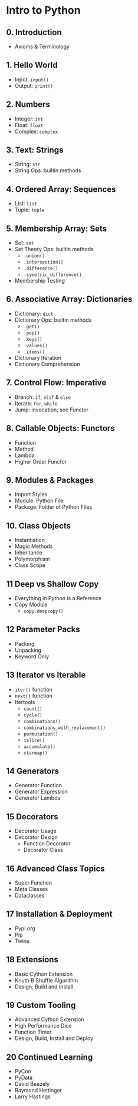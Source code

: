 # Intro to Python

## 0. Introduction
- Axioms & Terminology

## 1. Hello World
- Input: `input()`
- Output: `print()`

## 2. Numbers
- Integer: `int`
- Float: `float`
- Complex: `complex`

## 3. Text: Strings
- String: `str`
- String Ops: builtin methods

## 4. Ordered Array: Sequences
- List: `list`
- Tuple: `tuple`

## 5. Membership Array: Sets
- Set: `set`
- Set Theory Ops: builtin methods
    - `.union()`
    - `.intersection()`
    - `.difference()`
    - `.symetric_difference()`
- Membership Testing

## 6. Associative Array: Dictionaries
- Dictionary: `dict`
- Dictionary Ops: builtin methods
    - `.get()`
    - `.pop()`
    - `.keys()`
    - `.values()`
    - `.items()`
- Dictionary Iteration
- Dictionary Comprehension

## 7. Control Flow: Imperative
- Branch: `if`, `elif` & `else`
- Iterate: `for`, `while`
- Jump: invocation, see Functor

## 8. Callable Objects: Functors
- Function
- Method
- Lambda
- Higher Order Functor

## 9. Modules & Packages
- Import Styles
- Module: Python File
- Package: Folder of Python Files

## 10. Class Objects
- Instantiation
- Magic Methods
- Inheritance
- Polymorphism
- Class Scope

## 11 Deep vs Shallow Copy
- Everything in Python is a Reference
- Copy Module
    - `copy.deepcopy()`

## 12 Parameter Packs
- Packing
- Unpacking
- Keyword Only

## 13 Iterator vs Iterable
- `iter()` function
- `next()` function
- Itertools
    - `count()`
    - `cycle()`
    - `combinations()`
    - `combinations_with_replacement()`
    - `permutation()`
    - `islice()`
    - `accumulate()`
    - `starmap()`

## 14 Generators
- Generator Function
- Generator Expression
- Generator Lambda

## 15 Decorators
- Decorator Usage
- Decorator Design
    - Function Decorator
    - Decorator Class

## 16 Advanced Class Topics
- Super Function
- Meta Classes
- Dataclasses

## 17 Installation & Deployment
- Pypi.org
- Pip
- Twine

## 18 Extensions
- Basic Cython Extension
- Knuth B Shuffle Algorithm
- Design, Build and Install

## 19 Custom Tooling
- Advanced Cython Extension
- High Performance Dice
- Function Timer
- Design, Build, Install and Deploy

## 20 Continued Learning
- PyCon
- PyData
- David Beazely
- Raymond Hettinger
- Larry Hastings
